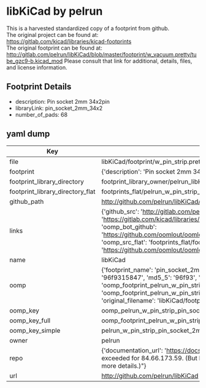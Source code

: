 # libKiCad by pelrun  
This is a harvested standardized copy of a footprint from github.  
The original project can be found at:  
https://gitlab.com/kicad/libraries/kicad-footprints  
The original footprint can be found at:
http://gitlab.com/pelrun/libKiCad/blob/master/footprint/w_vacuum.pretty/tube_gzc9-b.kicad_mod
Please consult that link for additional, details, files, and license information.  
## Footprint Details
* description: Pin socket 2mm 34x2pin  
* libraryLink: pin_socket_2mm_34x2  
* number_of_pads: 68  
## yaml dump  
| Key | Value |  
| --- | --- |  
| file | libKiCad/footprint/w_pin_strip.pretty/pin_socket_2mm_34x2.kicad_mod |  
| footprint | {'description': 'Pin socket 2mm 34x2pin', 'libraryLink': 'pin_socket_2mm_34x2', 'number_of_pads': 68} |  
| footprint_library_directory | footprint_library_owner/pelrun_libKiCad |  
| footprint_library_directory_flat | footprints_flat/pelrun_w_pin_strip_pin_socket_2mm_34x2/working |  
| github_path | http://github.com/pelrun/libKiCad/blob/master/footprint/w_pin_strip.pretty/pin_socket_2mm_34x2.kicad_mod |  
| links | {'github_src': 'http://gitlab.com/pelrun/libKiCad/blob/master/footprint/w_vacuum.pretty/tube_gzc9-b.kicad_mod', 'github_src_repo': 'https://gitlab.com/kicad/libraries/kicad-footprints', 'oomp_bot': 'footprints/pelrun_w_pin_strip_pin_socket_2mm_34x2/working', 'oomp_bot_github': 'https://github.com/oomlout/oomlout_oomp_footprint_bot/tree/main/footprints/pelrun_w_pin_strip_pin_socket_2mm_34x2/working', 'oomp_src_flat': 'footprints_flat/footprints_flat/pelrun_w_pin_strip_pin_socket_2mm_34x2/working', 'oomp_src_flat_github': 'https://github.com/oomlout/oomlout_oomp_footprint_src/tree/main/footprints_flat/pelrun_w_pin_strip_pin_socket_2mm_34x2/working'} |  
| name | libKiCad |  
| oomp | {'footprint_name': 'pin_socket_2mm_34x2', 'library_name': 'w_pin_strip', 'md5': '96f93158478764c859e19d8d5327fc85', 'md5_10': '96f9315847', 'md5_5': '96f93', 'md5_6': '96f931', 'oomp_key': 'oomp_pelrun_w_pin_strip_pin_socket_2mm_34x2', 'oomp_key_extra': 'oomp_footprint_pelrun_w_pin_strip_pin_socket_2mm_34x2', 'oomp_key_full': 'oomp_footprint_pelrun_w_pin_strip_pin_socket_2mm_34x2_96f931', 'oomp_key_simple': 'pelrun_w_pin_strip_pin_socket_2mm_34x2', 'original_filename': 'libKiCad/footprint/w_pin_strip.pretty/pin_socket_2mm_34x2.kicad_mod', 'owner_name': 'pelrun'} |  
| oomp_key | oomp_pelrun_w_pin_strip_pin_socket_2mm_34x2 |  
| oomp_key_full | oomp_footprint_pelrun_w_pin_strip_pin_socket_2mm_34x2 |  
| oomp_key_simple | pelrun_w_pin_strip_pin_socket_2mm_34x2 |  
| owner | pelrun |  
| repo | {'documentation_url': 'https://docs.github.com/rest/overview/resources-in-the-rest-api#rate-limiting', 'message': "API rate limit exceeded for 84.66.173.59. (But here's the good news: Authenticated requests get a higher rate limit. Check out the documentation for more details.)"} |  
| url | http://github.com/pelrun/libKiCad |  

